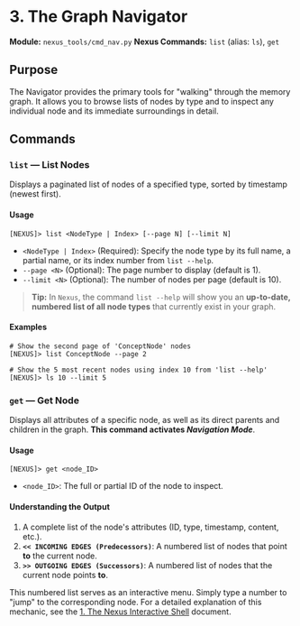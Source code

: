# 3. The Graph Navigator

**Module:** `nexus_tools/cmd_nav.py`
**Nexus Commands:** `list` (alias: `ls`), `get`

## Purpose

The Navigator provides the primary tools for "walking" through the memory graph. It allows you to browse lists of nodes by type and to inspect any individual node and its immediate surroundings in detail.

## Commands

### `list` — List Nodes

Displays a paginated list of nodes of a specified type, sorted by timestamp (newest first).

#### Usage

```
[NEXUS]> list <NodeType | Index> [--page N] [--limit N]
```

-   `<NodeType | Index>` (Required): Specify the node type by its full name, a partial name, or its index number from `list --help`.
-   `--page <N>` (Optional): The page number to display (default is 1).
-   `--limit <N>` (Optional): The number of nodes per page (default is 10).

> **Tip:** In `Nexus`, the command `list --help` will show you an **up-to-date, numbered list of all node types** that currently exist in your graph.

#### Examples

```
# Show the second page of 'ConceptNode' nodes
[NEXUS]> list ConceptNode --page 2

# Show the 5 most recent nodes using index 10 from 'list --help'
[NEXUS]> ls 10 --limit 5
```

### `get` — Get Node

Displays all attributes of a specific node, as well as its direct parents and children in the graph. **This command activates *Navigation Mode***.

#### Usage

```
[NEXUS]> get <node_ID>
```

-   `<node_ID>`: The full or partial ID of the node to inspect.

#### Understanding the Output

1.  A complete list of the node's attributes (ID, type, timestamp, content, etc.).
2.  **`<< INCOMING EDGES (Predecessors)`**: A numbered list of nodes that point **to** the current node.
3.  **`>> OUTGOING EDGES (Successors)`**: A numbered list of nodes that the current node points **to**.

This numbered list serves as an interactive menu. Simply type a number to "jump" to the corresponding node. For a detailed explanation of this mechanic, see the [1. The Nexus Interactive Shell](01_nexus_shell.md) document.

